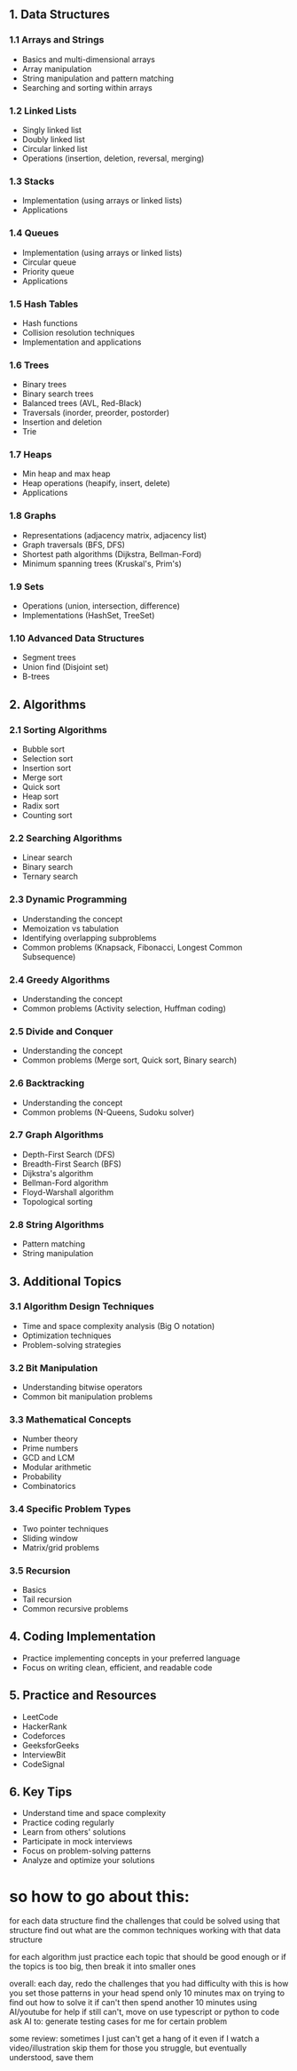 ## 1. Data Structures
### 1.1 Arrays and Strings
- Basics and multi-dimensional arrays
- Array manipulation
- String manipulation and pattern matching
- Searching and sorting within arrays

### 1.2 Linked Lists
- Singly linked list
- Doubly linked list
- Circular linked list
- Operations (insertion, deletion, reversal, merging)

### 1.3 Stacks
- Implementation (using arrays or linked lists)
- Applications

### 1.4 Queues
- Implementation (using arrays or linked lists)
- Circular queue
- Priority queue
- Applications

### 1.5 Hash Tables
- Hash functions
- Collision resolution techniques
- Implementation and applications

### 1.6 Trees
- Binary trees
- Binary search trees
- Balanced trees (AVL, Red-Black)
- Traversals (inorder, preorder, postorder)
- Insertion and deletion
- Trie

### 1.7 Heaps
- Min heap and max heap
- Heap operations (heapify, insert, delete)
- Applications

### 1.8 Graphs
- Representations (adjacency matrix, adjacency list)
- Graph traversals (BFS, DFS)
- Shortest path algorithms (Dijkstra, Bellman-Ford)
- Minimum spanning trees (Kruskal's, Prim's)

### 1.9 Sets
- Operations (union, intersection, difference)
- Implementations (HashSet, TreeSet)

### 1.10 Advanced Data Structures
- Segment trees
- Union find (Disjoint set)
- B-trees

## 2. Algorithms
### 2.1 Sorting Algorithms
- Bubble sort
- Selection sort
- Insertion sort
- Merge sort
- Quick sort
- Heap sort
- Radix sort
- Counting sort

### 2.2 Searching Algorithms
- Linear search
- Binary search
- Ternary search

### 2.3 Dynamic Programming
- Understanding the concept
- Memoization vs tabulation
- Identifying overlapping subproblems
- Common problems (Knapsack, Fibonacci, Longest Common Subsequence)

### 2.4 Greedy Algorithms
- Understanding the concept
- Common problems (Activity selection, Huffman coding)

### 2.5 Divide and Conquer
- Understanding the concept
- Common problems (Merge sort, Quick sort, Binary search)

### 2.6 Backtracking
- Understanding the concept
- Common problems (N-Queens, Sudoku solver)

### 2.7 Graph Algorithms
- Depth-First Search (DFS)
- Breadth-First Search (BFS)
- Dijkstra's algorithm
- Bellman-Ford algorithm
- Floyd-Warshall algorithm
- Topological sorting

### 2.8 String Algorithms
- Pattern matching
- String manipulation

## 3. Additional Topics

### 3.1 Algorithm Design Techniques
- Time and space complexity analysis (Big O notation)
- Optimization techniques
- Problem-solving strategies

### 3.2 Bit Manipulation
- Understanding bitwise operators
- Common bit manipulation problems

### 3.3 Mathematical Concepts
- Number theory
- Prime numbers
- GCD and LCM
- Modular arithmetic
- Probability
- Combinatorics

### 3.4 Specific Problem Types
- Two pointer techniques
- Sliding window
- Matrix/grid problems

### 3.5 Recursion
- Basics
- Tail recursion
- Common recursive problems

## 4. Coding Implementation
- Practice implementing concepts in your preferred language
- Focus on writing clean, efficient, and readable code

## 5. Practice and Resources
- LeetCode
- HackerRank
- Codeforces
- GeeksforGeeks
- InterviewBit
- CodeSignal

## 6. Key Tips
- Understand time and space complexity
- Practice coding regularly
- Learn from others' solutions
- Participate in mock interviews
- Focus on problem-solving patterns
- Analyze and optimize your solutions

# so how to go about this:
for each data structure
    find the challenges that could be solved using that structure
    find out what are the common techniques working with that data structure

for each algorithm
    just practice each topic that should be good enough
    or if the topics is too big, then break it into smaller ones

overall:
    each day, redo the challenges that you had difficulty with
        this is how you set those patterns in your head
    spend only 10 minutes max on trying to find out how to solve it
    if can't then spend another 10 minutes using AI/youtube for help
    if still can't, move on
    use typescript or python to code
    ask AI to:
        generate testing cases for me for certain problem


some review:
    sometimes I just can't get a hang of it even if I watch a video/illustration
    skip them
    for those you struggle, but eventually understood, save them